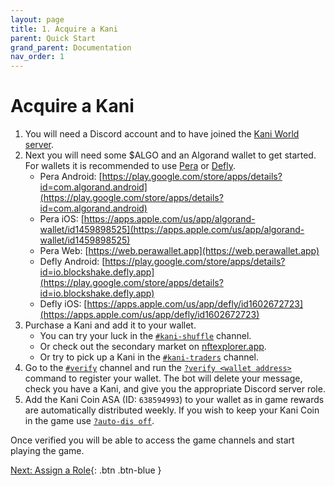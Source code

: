 ```yaml
---
layout: page
title: 1. Acquire a Kani
parent: Quick Start
grand_parent: Documentation
nav_order: 1
---
```

# Acquire a Kani
1. You will need a Discord account and to have joined the [Kani World server](https://discord.gg/Npybs2RTwV).
2. Next you will need some $ALGO and an Algorand wallet to get started. For
   wallets it is recommended to use [Pera](https://perawallet.app) or
   [Defly](https://defly.app/).
   - Pera Android: [https://play.google.com/store/apps/details?id=com.algorand.android](https://play.google.com/store/apps/details?id=com.algorand.android)
   - Pera iOS: [https://apps.apple.com/us/app/algorand-wallet/id1459898525](https://apps.apple.com/us/app/algorand-wallet/id1459898525)
   - Pera Web: [https://web.perawallet.app](https://web.perawallet.app)
   - Defly Android: [https://play.google.com/store/apps/details?id=io.blockshake.defly.app](https://play.google.com/store/apps/details?id=io.blockshake.defly.app)
   - Defly iOS: [https://apps.apple.com/us/app/defly/id1602672723](https://apps.apple.com/us/app/defly/id1602672723)
3. Purchase a Kani and add it to your wallet.
   - You can try your luck in the
     [`#kani-shuffle`](/docs/channels/kani-shuffle) channel.
   - Or check out the secondary market on [nftexplorer.app](https://www.nftexplorer.app/sellers/kani-world).
   - Or try to pick up a Kani in the [`#kani-traders`](/docs/) channel.
4. Go to the [`#verify`](/docs/channels/verify) channel and run the
   [`?verify <wallet address>`](/docs/commands/#verify) command to register
   your wallet. The bot will delete your message, check you have a Kani, and
   give you the appropriate Discord server role. 
5. Add the Kani Coin ASA (ID: `638594993`) to your wallet as in game rewards
   are automatically distributed weekly. If you wish to keep your Kani Coin in
   the game use [`?auto-dis off`](/docs/commands/#auto-dis).

Once verified you will be able to access the game channels and start playing
the game. 

[Next: Assign a Role](/docs/quick-start/2-assign-a-role){: .btn .btn-blue }